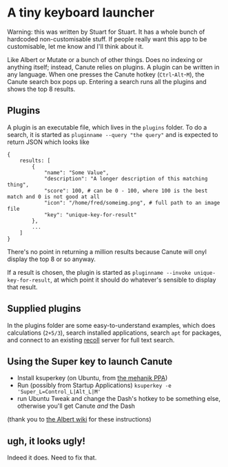 # A tiny keyboard launcher

Warning: this was written by Stuart for Stuart. It has a whole bunch of hardcoded non-customisable stuff. If people really want this app to be customisable, let me know and I'll think about it.

Like Albert or Mutate or a bunch of other things. Does no indexing or anything itself; instead, Canute relies on plugins. A plugin can be written in any language. When one presses the Canute hotkey (`Ctrl`-`Alt`-`M`), the Canute search box pops up. Entering a search runs all the plugins and shows the top 8 results.

## Plugins

A plugin is an executable file, which lives in the `plugins` folder. To do a search, it is started as `pluginname --query "the query"` and is expected to return JSON which looks like

```
{
    results: [
        {
            "name": "Some Value",
            "description": "A longer description of this matching thing",
            "score": 100, # can be 0 - 100, where 100 is the best match and 0 is not good at all
            "icon": "/home/fred/someimg.png", # full path to an image file
            "key": "unique-key-for-result"
        },
        ...
    ]
}
```

There's no point in returning a million results because Canute will onyl display the top 8 or so anyway.

If a result is chosen, the plugin is started as `pluginname --invoke unique-key-for-result`, at which point it should do whatever's sensible to display that result.

## Supplied plugins

In the plugins folder are some easy-to-understand examples, which does calculations (`2+5/3`), search installed applications, search `apt` for packages, and connect to an existing [recoll](http://www.lesbonscomptes.com/recoll) server for full text search.

## Using the Super key to launch Canute

* Install ksuperkey (on Ubuntu, from [the mehanik PPA](https://launchpad.net/~mehanik/+archive/ubuntu/ksuperkey))
* Run (possibly from Startup Applications) `ksuperkey -e 'Super_L=Control_L|Alt_L|M'`
* run Ubuntu Tweak and change the Dash's hotkey to be something else, otherwise you'll get Canute _and_ the Dash

(thank you to [the Albert wiki](https://github.com/ManuelSchneid3r/albert/wiki/By-users-for-users#launch-albert-via-single-supermetawindows-key-an-easy-workaround) for these instructions)

## ugh, it looks ugly!

Indeed it does. Need to fix that.
